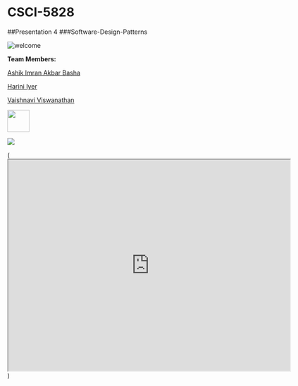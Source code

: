 # CSCI-5828
##Presentation 4
###Software-Design-Patterns

![welcome](http://us.123rf.com/450wm/radiantskies/radiantskies1211/radiantskies121100160/16083976-abstract-word-cloud-for-software-design-pattern-with-related-tags-and-terms.jpg)

<b>Team Members:</b>

[Ashik Imran Akbar Basha](https://github.com/ashikimran)

[Harini Iyer](https://github.com/hariniiyer)

[Vaishnavi Viswanathan](https://github.com/vaishnaviviswanathan)


[<img src="https://encrypted-tbn1.gstatic.com/images?q=tbn:ANd9GcQDyx6SDBF0wYKX7oVbtC-3-mmhmX0T0S1neRIapHQG9-7yWrw7" width="50" height="50"></img>](https://github.com/hariniiyer/CSCI-5828_Presentation4_Software-Design-Patterns/blob/master/Introduction.md)

[<img src="https://github.com/hariniiyer/CSCI-5828_Presentation4_Software-Design-Patterns/edit/master/README.md"></img>](https://drive.google.com/a/colorado.edu/file/d/0B0BlCBbYOvRhaExCN0lSa0dZbEk/preview)

(<iframe src="https://drive.google.com/a/colorado.edu/file/d/0B0BlCBbYOvRhaExCN0lSa0dZbEk/preview" width="640" height="480"></iframe>)
